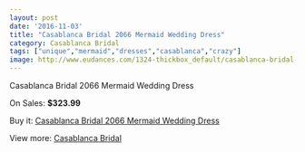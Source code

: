 ```yaml
---
layout: post
date: '2016-11-03'
title: "Casablanca Bridal 2066 Mermaid Wedding Dress"
category: Casablanca Bridal
tags: ["unique","mermaid","dresses","casablanca","crazy"]
image: http://www.eudances.com/1324-thickbox_default/casablanca-bridal-2066-mermaid-wedding-dress.jpg
---
```

Casablanca Bridal 2066 Mermaid Wedding Dress

On Sales: **$323.99**
<a href="https://www.eudances.com/en/casablanca-bridal/468-casablanca-bridal-2066-mermaid-wedding-dress.html"><amp-img layout="responsive" width="600" height="600" src="//www.eudances.com/1324-thickbox_default/casablanca-bridal-2066-mermaid-wedding-dress.jpg" alt="Casablanca Bridal 2066 Mermaid Wedding Dress 0" /></a>
<a href="https://www.eudances.com/en/casablanca-bridal/468-casablanca-bridal-2066-mermaid-wedding-dress.html"><amp-img layout="responsive" width="600" height="600" src="//www.eudances.com/1325-thickbox_default/casablanca-bridal-2066-mermaid-wedding-dress.jpg" alt="Casablanca Bridal 2066 Mermaid Wedding Dress 1" /></a>
<a href="https://www.eudances.com/en/casablanca-bridal/468-casablanca-bridal-2066-mermaid-wedding-dress.html"><amp-img layout="responsive" width="600" height="600" src="//www.eudances.com/1326-thickbox_default/casablanca-bridal-2066-mermaid-wedding-dress.jpg" alt="Casablanca Bridal 2066 Mermaid Wedding Dress 2" /></a>

Buy it: [Casablanca Bridal 2066 Mermaid Wedding Dress](https://www.eudances.com/en/casablanca-bridal/468-casablanca-bridal-2066-mermaid-wedding-dress.html "Casablanca Bridal 2066 Mermaid Wedding Dress")

View more: [Casablanca Bridal](https://www.eudances.com/en/4-casablanca-bridal "Casablanca Bridal")